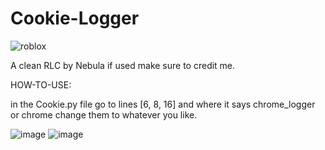# Cookie-Logger
 ![roblox](https://user-images.githubusercontent.com/78549133/161181661-1a0d915e-6af9-46f1-a267-cc916907f8d2.png)


A clean RLC by Nebula if used make sure to credit me.                      


HOW-TO-USE:

in the Cookie.py file go to lines [6, 8, 16] and where it says chrome_logger or chrome change them  to whatever you like.

![image](https://user-images.githubusercontent.com/78549133/161181174-9b3c432f-2320-4f72-8146-78cb82b6b8da.png)
![image](https://user-images.githubusercontent.com/78549133/161181320-e7a94e66-c641-4c2f-bee9-a1be628ff08b.png)



